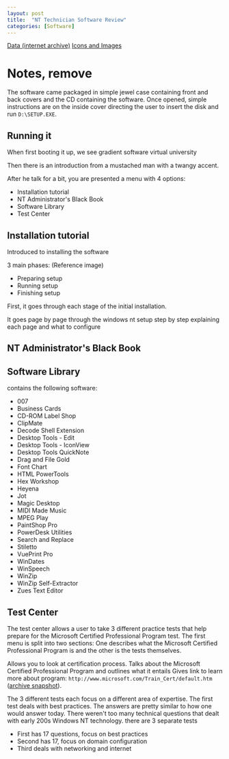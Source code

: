 ```yaml
---
layout: post
title:	"NT Technician Software Review"
categories: [Software]
---
```


[Data (internet archive)](https://archive.org/details/Gradient_Software_MicroTechUSA_Virtual_University_NT_Technician_Windows_1997_Eng)
[Icons and Images](files/nt-technician/icons-and-pics.zip)

# Notes, remove

The software came packaged in simple jewel case containing front and back covers and the CD containing the software.
Once opened, simple instructions are on the inside cover directing the user to insert the disk and run `D:\SETUP.EXE`.

## Running it

When first booting it up, we see gradient software virtual university

Then there is an introduction from a mustached man with a twangy accent.

After he talk for a bit, you are presented a menu with 4 options:

* Installation tutorial
* NT Administrator's Black Book
* Software Library
* Test Center

## Installation tutorial

Introduced to installing the software

3 main phases: (Reference image)

* Preparing setup
* Running setup
* Finishing setup

First, it goes through each stage of the initial installation.

It goes page by page through the windows nt setup step by step explaining each page and what to configure

## NT Administrator's Black Book

## Software Library

contains the following software:

* 007
* Business Cards
* CD-ROM Label Shop
* ClipMate
* Decode Shell Extension
* Desktop Tools - Edit
* Desktop Tools - IconView
* Desktop Tools QuickNote
* Drag and File Gold
* Font Chart
* HTML PowerTools
* Hex Workshop
* Heyena
* Jot
* Magic Desktop
* MIDI Made Music
* MPEG Play
* PaintShop Pro
* PowerDesk Utilities
* Search and Replace
* Stiletto
* VuePrint Pro
* WinDates
* WinSpeech
* WinZip
* WinZip Self-Extractor
* Zues Text Editor

## Test Center

The test center allows a user to take 3 different practice tests that help prepare for the Microsoft Certified Professional Program test.
The first menu is split into two sections: One describes what the Microsoft Certified Professional Program is and the other is the tests themselves.

Allows you to look at certification process.
Talks about the Microsoft Certified Professional Program and outlines what it entails
Gives link to learn more about program: `http://www.microsoft.com/Train_Cert/default.htm` ([archive snapshot](https://web.archive.org/web/20000620034800/http://www.microsoft.com:80/trainingandservices/default.asp)).

The 3 different tests each focus on a different area of expertise.
The first test deals with best practices.
The answers are pretty similar to how one would answer today.
There weren't too many technical questions that dealt with early 200s Windows NT technology.
there are 3 separate tests

* First has 17 questions, focus on best practices
* Second has 17, focus on domain configuration
* Third deals with networking and internet